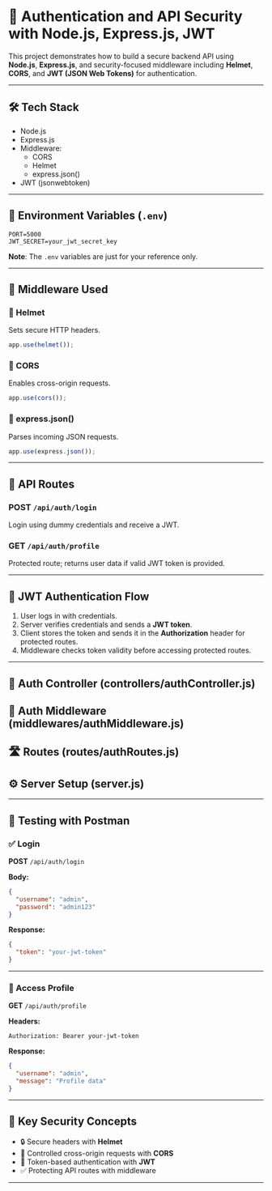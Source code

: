# 🔐 Authentication and API Security with Node.js, Express.js, JWT

This project demonstrates how to build a secure backend API using **Node.js**, **Express.js**, and security-focused middleware including **Helmet**, **CORS**, and **JWT (JSON Web Tokens)** for authentication.

---

## 🛠 Tech Stack

- Node.js
- Express.js
- Middleware:
  - CORS
  - Helmet
  - express.json()
- JWT (jsonwebtoken)

---

## 🔑 Environment Variables (`.env`)

```env
PORT=5000
JWT_SECRET=your_jwt_secret_key
```

**Note**: The `.env` variables are just for your reference only.

---

## 🔐 Middleware Used

### 📌 Helmet
Sets secure HTTP headers.
```js
app.use(helmet());
```

### 📌 CORS
Enables cross-origin requests.
```js
app.use(cors());
```

### 📌 express.json()
Parses incoming JSON requests.
```js
app.use(express.json());
```

---

## 📄 API Routes

### **POST** `/api/auth/login`
Login using dummy credentials and receive a JWT.

### **GET** `/api/auth/profile`
Protected route; returns user data if valid JWT token is provided.

---

## 🔑 JWT Authentication Flow

1. User logs in with credentials.
2. Server verifies credentials and sends a **JWT token**.
3. Client stores the token and sends it in the **Authorization** header for protected routes.
4. Middleware checks token validity before accessing protected routes.

---

## 🔧 Auth Controller (controllers/authController.js)

## 🔐 Auth Middleware (middlewares/authMiddleware.js)

## 🛣️ Routes (routes/authRoutes.js)

## ⚙️ Server Setup (server.js)

---

## 🧪 Testing with Postman

### ✅ Login

**POST** `/api/auth/login`

**Body:**
```json
{
  "username": "admin",
  "password": "admin123"
}
```

**Response:**
```json
{
  "token": "your-jwt-token"
}
```

---

### 🔐 Access Profile

**GET** `/api/auth/profile`

**Headers:**
```
Authorization: Bearer your-jwt-token
```

**Response:**
```json
{
  "username": "admin",
  "message": "Profile data"
}
```

---

## 🔐 Key Security Concepts

- 🔒 Secure headers with **Helmet**
- 🔄 Controlled cross-origin requests with **CORS**
- 🔐 Token-based authentication with **JWT**
- ✅ Protecting API routes with middleware

---
